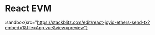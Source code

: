 # React EVM

:sandbox{src="https://stackblitz.com/edit/react-joyid-ethers-send-tx?embed=1&file=App.vue&view=preview"}
